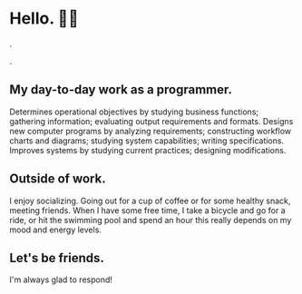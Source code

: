 <!---
- 👋 Hi, I’m @bensilvoza
- 👀 I’m interested in ...
- 🌱 I’m currently learning ...
- 💞️ I’m looking to collaborate on ...
- 📫 How to reach me ...

bensilvoza/bensilvoza is a ✨ special ✨ repository because its `README.md` (this file) appears on your GitHub profile.
You can click the Preview link to take a look at your changes.
--->

# Hello. 👋🏽
.

.

## My day-to-day work as a programmer.
Determines operational objectives by studying business functions; gathering information; evaluating output requirements and formats. Designs new computer programs by analyzing requirements; constructing workflow charts and diagrams; studying system capabilities; writing specifications.
Improves systems by studying current practices; designing modifications.

## Outside of work.
I enjoy socializing. Going out for a cup of coffee or for some healthy snack, meeting friends. When I have some free time, I take a bicycle and go for a ride, or hit the swimming pool and spend an hour this really depends on my mood and energy levels.

## Let's be friends.
I'm always glad to respond!
